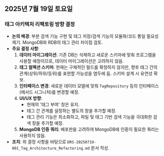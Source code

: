 ## 2025년 7월 19일 토요일

### 태그 아키텍처 리팩토링 방향 결정
- **논의 배경**: 부분 검색 기능 구현 및 태그 저장/검색 기능의 모듈화/코드 통일 필요성 제기. MongoDB와 RDB의 태그 관리 차이점 검토.
- **주요 결정 사항**:
  1.  **데이터 마이그레이션**: 기존 DB는 삭제하고 새로운 스키마에 맞춰 프로그램을 사용할 예정이므로, 데이터 마이그레이션은 고려하지 않음.
  2.  **태그 컬렉션 스키마**: 현재는 구체적인 필드를 확정하지 않지만, 향후 태그 간의 관계(상위/하위/등위)를 표현할 가능성을 염두에 둠. 스키마 설계 시 유연성 확보.
  3.  **인터페이스 변경**: 새로운 데이터 모델에 맞춰 `TagRepository` 등의 인터페이스(메서드 시그니처)를 변경할 예정.
  4.  **UI/UX 방향**:
      *   현재의 '태그 부여' 창은 유지.
      *   태그 간 관계를 설정하는 별도의 창을 추가할 예정.
      *   태그 관리 기능은 최소화하고, 파일 및 태그 기반 검색 기능을 극대화한 검색 창을 추가할 예정.
  5.  **MongoDB 인증 쿼리**: 배포판을 고려하여 MongoDB에 인증이 필요한 쿼리는 사용하지 않음.
- **조치**: 위 결정 사항을 바탕으로 `DRS-20250719-001_Tag_Architecture_Refactoring.md` 문서 작성.
